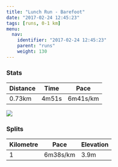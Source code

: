 ```yaml
---
title: "Lunch Run - Barefoot"
date: "2017-02-24 12:45:23"
tags: [runs, 0-1 km]
menu:
  nav:
    identifier: "2017-02-24 12:45:23"
    parent: "runs"
    weight: 130
---
```


### Stats

| Distance | Time | Pace |
|----------|------|------|
|0.73km|4m51s|6m41s/km|

<img src='https://maps.googleapis.com/maps/api/staticmap?maptype=roadmap&path=enc:ejjeIxbwLf@vC|BeCuCxAnAu@eAqD&key=AIzaSyAfqMeaZ1CCJFGP5cWud__oZnT_Pybg-1M&size=800x800&markers=color:yellow|label:S|53.46995,-2.25341&markers=color:green|label:F|53.46981999999999,-2.25279'>

### Splits

| Kilometre | Pace | Elevation |
|------|------|-----------|
|1|6m38s/km|3.9m|
